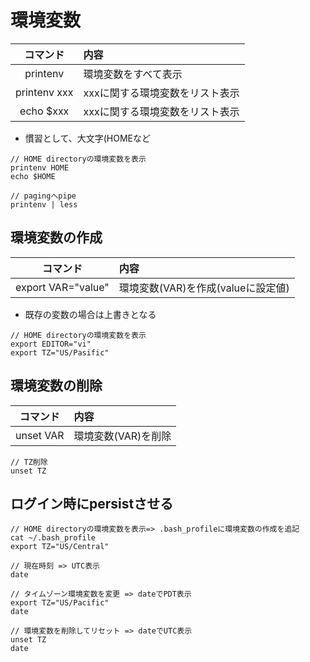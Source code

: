 # 環境変数

|コマンド|内容|
|:------------:|:-----------|
|printenv|環境変数をすべて表示|
|printenv xxx|xxxに関する環境変数をリスト表示|
|echo $xxx|xxxに関する環境変数をリスト表示|

* 慣習として、大文字(HOMEなど

```
// HOME directoryの環境変数を表示
printenv HOME
echo $HOME

// pagingへpipe
printenv | less

```

## 環境変数の作成

|コマンド|内容|
|:------------:|:-----------|
|export VAR="value"|環境変数(VAR)を作成(valueに設定値)|

* 既存の変数の場合は上書きとなる

```
// HOME directoryの環境変数を表示
export EDITOR="vi"
export TZ="US/Pasific"
```

## 環境変数の削除

|コマンド|内容|
|:------------:|:-----------|
|unset VAR|環境変数(VAR)を削除|


```
// TZ削除
unset TZ
```


## ログイン時にpersistさせる

```
// HOME directoryの環境変数を表示=> .bash_profileに環境変数の作成を追記
cat ~/.bash_profile
export TZ="US/Central"

// 現在時刻 => UTC表示
date

// タイムゾーン環境変数を変更 => dateでPDT表示
export TZ="US/Pacific"
date

// 環境変数を削除してリセット => dateでUTC表示
unset TZ
date

```
